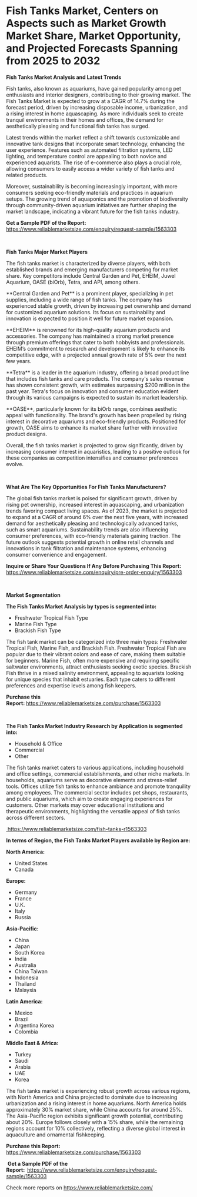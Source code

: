 <p><h1>Fish Tanks Market, Centers on Aspects such as Market Growth Market Share, Market Opportunity, and Projected Forecasts Spanning from 2025 to 2032</h1></p><p><strong>Fish Tanks Market Analysis and Latest Trends</strong></p>
<p><p>Fish tanks, also known as aquariums, have gained popularity among pet enthusiasts and interior designers, contributing to their growing market. The Fish Tanks Market is expected to grow at a CAGR of 14.7% during the forecast period, driven by increasing disposable income, urbanization, and a rising interest in home aquascaping. As more individuals seek to create tranquil environments in their homes and offices, the demand for aesthetically pleasing and functional fish tanks has surged.</p><p>Latest trends within the market reflect a shift towards customizable and innovative tank designs that incorporate smart technology, enhancing the user experience. Features such as automated filtration systems, LED lighting, and temperature control are appealing to both novice and experienced aquarists. The rise of e-commerce also plays a crucial role, allowing consumers to easily access a wider variety of fish tanks and related products.</p><p>Moreover, sustainability is becoming increasingly important, with more consumers seeking eco-friendly materials and practices in aquarium setups. The growing trend of aquaponics and the promotion of biodiversity through community-driven aquarium initiatives are further shaping the market landscape, indicating a vibrant future for the fish tanks industry.</p></p>
<p><strong>Get a Sample PDF of the Report:&nbsp;</strong> <a href="https://www.reliablemarketsize.com/enquiry/request-sample/1563303?utm_campaign=2747&utm_medium=2&utm_source=Github&utm_content=ia&utm_term=05042025&utm_id=fish-tanks">https://www.reliablemarketsize.com/enquiry/request-sample/1563303</a></p>
<p>&nbsp;</p>
<p><strong>Fish Tanks Major Market Players</strong></p>
<p><p>The fish tanks market is characterized by diverse players, with both established brands and emerging manufacturers competing for market share. Key competitors include Central Garden and Pet, EHEIM, Juwel Aquarium, OASE (biOrb), Tetra, and API, among others.</p><p>**Central Garden and Pet** is a prominent player, specializing in pet supplies, including a wide range of fish tanks. The company has experienced stable growth, driven by increasing pet ownership and demand for customized aquarium solutions. Its focus on sustainability and innovation is expected to position it well for future market expansion.</p><p>**EHEIM** is renowned for its high-quality aquarium products and accessories. The company has maintained a strong market presence through premium offerings that cater to both hobbyists and professionals. EHEIM’s commitment to research and development is likely to enhance its competitive edge, with a projected annual growth rate of 5% over the next few years.</p><p>**Tetra** is a leader in the aquarium industry, offering a broad product line that includes fish tanks and care products. The company's sales revenue has shown consistent growth, with estimates surpassing $200 million in the past year. Tetra's focus on innovation and consumer education evident through its various campaigns is expected to sustain its market leadership.</p><p>**OASE**, particularly known for its biOrb range, combines aesthetic appeal with functionality. The brand's growth has been propelled by rising interest in decorative aquariums and eco-friendly products. Positioned for growth, OASE aims to enhance its market share further with innovative product designs.</p><p>Overall, the fish tanks market is projected to grow significantly, driven by increasing consumer interest in aquaristics, leading to a positive outlook for these companies as competition intensifies and consumer preferences evolve.</p></p>
<p>&nbsp;</p>
<p><strong>What Are The Key Opportunities For Fish Tanks Manufacturers?</strong></p>
<p><p>The global fish tanks market is poised for significant growth, driven by rising pet ownership, increased interest in aquascaping, and urbanization trends favoring compact living spaces. As of 2023, the market is projected to expand at a CAGR of around 6% over the next five years, with increased demand for aesthetically pleasing and technologically advanced tanks, such as smart aquariums. Sustainability trends are also influencing consumer preferences, with eco-friendly materials gaining traction. The future outlook suggests potential growth in online retail channels and innovations in tank filtration and maintenance systems, enhancing consumer convenience and engagement.</p></p>
<p><strong>Inquire or Share Your Questions If Any Before Purchasing This Report:</strong> <a href="https://www.reliablemarketsize.com/enquiry/pre-order-enquiry/1563303?utm_campaign=2747&utm_medium=2&utm_source=Github&utm_content=ia&utm_term=05042025&utm_id=fish-tanks">https://www.reliablemarketsize.com/enquiry/pre-order-enquiry/1563303</a></p>
<p>&nbsp;</p>
<p><strong>Market Segmentation</strong></p>
<p><strong>The Fish Tanks Market Analysis by types is segmented into:</strong></p>
<p><ul><li>Freshwater Tropical Fish Type</li><li>Marine Fish Type</li><li>Brackish Fish Type</li></ul></p>
<p><p>The fish tank market can be categorized into three main types: Freshwater Tropical Fish, Marine Fish, and Brackish Fish. Freshwater Tropical Fish are popular due to their vibrant colors and ease of care, making them suitable for beginners. Marine Fish, often more expensive and requiring specific saltwater environments, attract enthusiasts seeking exotic species. Brackish Fish thrive in a mixed salinity environment, appealing to aquarists looking for unique species that inhabit estuaries. Each type caters to different preferences and expertise levels among fish keepers.</p></p>
<p><strong>Purchase this Report:&nbsp;</strong><a href="https://www.reliablemarketsize.com/purchase/1563303?utm_campaign=2747&utm_medium=2&utm_source=Github&utm_content=ia&utm_term=05042025&utm_id=fish-tanks">https://www.reliablemarketsize.com/purchase/1563303</a></p>
<p>&nbsp;</p>
<p><strong>The Fish Tanks Market Industry Research by Application is segmented into:</strong></p>
<p><ul><li>Household & Office</li><li>Commercial</li><li>Other</li></ul></p>
<p><p>The fish tanks market caters to various applications, including household and office settings, commercial establishments, and other niche markets. In households, aquariums serve as decorative elements and stress-relief tools. Offices utilize fish tanks to enhance ambiance and promote tranquility among employees. The commercial sector includes pet shops, restaurants, and public aquariums, which aim to create engaging experiences for customers. Other markets may cover educational institutions and therapeutic environments, highlighting the versatile appeal of fish tanks across different sectors.</p></p>
<p><a href="https://www.reliablemarketsize.com/fish-tanks-r1563303?utm_campaign=2747&utm_medium=2&utm_source=Github&utm_content=ia&utm_term=05042025&utm_id=fish-tanks">&nbsp;https://www.reliablemarketsize.com/fish-tanks-r1563303</a></p>
<p><strong>In terms of Region, the Fish Tanks Market Players available by Region are:</strong></p>
<p>
    <p> <strong> North America: </strong>
        <ul>
            <li>United States</li>
            <li>Canada</li>
        </ul>
        </p> 
    <p> <strong> Europe: </strong>
        <ul>
            <li>Germany</li>
            <li>France</li>
            <li>U.K.</li>
            <li>Italy</li>
            <li>Russia</li>
        </ul>
        </p> 
    <p> <strong> Asia-Pacific: </strong>
        <ul>
            <li>China</li>
            <li>Japan</li>
            <li>South Korea</li>
            <li>India</li>
            <li>Australia</li>
            <li>China Taiwan</li>
            <li>Indonesia</li>
            <li>Thailand</li>
            <li>Malaysia</li>
        </ul>
        </p> 
    <p> <strong> Latin America: </strong>
        <ul>
            <li>Mexico</li>
            <li>Brazil</li>
            <li>Argentina Korea</li>
            <li>Colombia</li>
        </ul>
        </p> 
    <p> <strong> Middle East & Africa: </strong>
        <ul>
            <li>Turkey</li>
            <li>Saudi</li>
            <li>Arabia</li>
            <li>UAE</li>
            <li>Korea</li>
        </ul>
    </p>
    </p>
<p><p>The fish tanks market is experiencing robust growth across various regions, with North America and China projected to dominate due to increasing urbanization and a rising interest in home aquariums. North America holds approximately 30% market share, while China accounts for around 25%. The Asia-Pacific region exhibits significant growth potential, contributing about 20%. Europe follows closely with a 15% share, while the remaining regions account for 10% collectively, reflecting a diverse global interest in aquaculture and ornamental fishkeeping.</p></p>
<p><strong>Purchase this Report: </strong><a href="https://www.reliablemarketsize.com/purchase/1563303?utm_campaign=2747&utm_medium=2&utm_source=Github&utm_content=ia&utm_term=05042025&utm_id=fish-tanks">https://www.reliablemarketsize.com/purchase/1563303</a></p>
<p>&nbsp;<strong>Get a Sample PDF of the Report:&nbsp;&nbsp;</strong><a href="https://www.reliablemarketsize.com/enquiry/request-sample/1563303?utm_campaign=2747&utm_medium=2&utm_source=Github&utm_content=ia&utm_term=05042025&utm_id=fish-tanks">https://www.reliablemarketsize.com/enquiry/request-sample/1563303</a></p>
<p><strong></strong></p>
<p>Check more reports on <a href="https://www.reliablemarketsize.com/?utm_campaign=2747&utm_medium=2&utm_source=Github&utm_content=ia&utm_term=05042025&utm_id=fish-tanks">https://www.reliablemarketsize.com/</a></p>